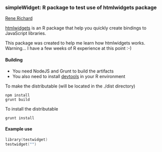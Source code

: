 ### simpleWidget: R package to test use of htmlwidgets package

[Rene Richard](http://www.redsofa.ca)

[htmlwidgets](http://www.htmlwidgets.org/) is an R package that 
help you quickly create bindings to JavaScript libraries.

This package was created to help me learn how htmlwidgets works.
Warning... I have a few weeks of R experience at this point :-) 

#### Building

* You need NodeJS and Grunt to build the artifacts
* You also need to install [devtools](https://github.com/hadley/devtools) in your R environment


To make the distributable (will be located in the ./dist directory)
```shell
npm install
grunt build
```

To install the distributable 
```shell
grunt install
```


#### Example use

```S
library(testwidget)
testwidget("")
```
